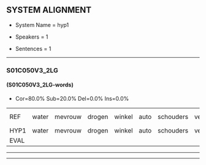 
## SYSTEM ALIGNMENT

- System Name = hyp1

- Speakers = 1

- Sentences = 1

---

### S01C050V3_2LG

#### (S01C050V3_2LG-words)

- Cor=80.0%	Sub=20.0%	Del=0.0%	Ins=0.0%

|  |  |  |  |  |  |  |  |  |  |  |  |  |  |  |  |  |  |  |  |  |  |  |  |  |  |  |  |  |  |  |  |  |  |  |  |  |  |  |  |  |
|:--- |:---:|:---:|:---:|:---:|:---:|:---:|:---:|:---:|:---:|:---:|:---:|:---:|:---:|:---:|:---:|:---:|:---:|:---:|:---:|:---:|:---:|:---:|:---:|:---:|:---:|:---:|:---:|:---:|:---:|:---:|:---:|:---:|:---:|:---:|:---:|:---:|:---:|:---:|:---:|:---:|
| REF | water | mevrouw | drogen | winkel | auto | schouders | verhaal | koning | moeilijk | speelplaats | drinken | hoofdpijn | regen | vliegtuig | stoppen | opnieuw | gooien*(groeien) | sneeuwen | moeder | liedje | potlood | fietsbel | vinger | dichtbij | meisje | chauffeur | muziek | waarom | scheuren*(schuren) | lawaai | zwemmen | vuurwerk | appel | cola*(chocola) | kussen | eerste | circus | kleuren | voetbal | vlinder |
| HYP1 | water | mevrouw | drogen | winkel | auto | schouders | verhaal | koning | moeilijk | speelplad | drinken | hoofdpijn | regen | vliegtuiig | stoppen | opnieuw | groeien | sneeuwen | moeder | liedje | potlord | fietspel | vinger | dichtbij | meisje | chauffeur | muziek | waarom | schuren | lawaai | zwemmen | vuurwerk | appel | chocola | cussen | eerste | circus | kleuren | voetbal | vlinder |
| EVAL |  |  |  |  |  |  |  |  |  | S |  |  |  | S |  |  | S |  |  |  | S | S |  |  |  |  |  |  | S |  |  |  |  | S | S |  |  |  |  |  |
---

---

